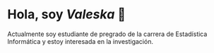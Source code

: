 # Hola, soy _Valeska_ 🫡

Actualmente soy estudiante de pregrado de la carrera de Estadística Informática y estoy interesada en la investigación.


